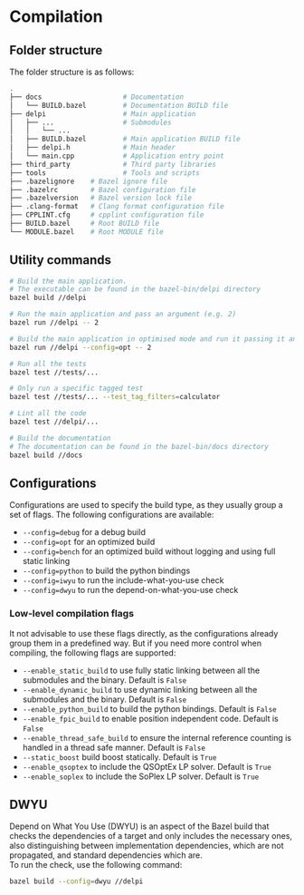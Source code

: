 # Compilation

## Folder structure

The folder structure is as follows:

```bash
.
├── docs                    # Documentation
│   └── BUILD.bazel         # Documentation BUILD file
├── delpi                   # Main application
│   ├── ...                 # Submodules
│   │   └── ...
│   ├── BUILD.bazel         # Main application BUILD file
│   ├── delpi.h             # Main header
│   └── main.cpp            # Application entry point
├── third_party             # Third party libraries
├── tools                   # Tools and scripts
├── .bazelignore    # Bazel ignore file
├── .bazelrc        # Bazel configuration file
├── .bazelversion   # Bazel version lock file
├── .clang-format   # Clang format configuration file
├── CPPLINT.cfg     # cpplint configuration file
├── BUILD.bazel     # Root BUILD file
└── MODULE.bazel    # Root MODULE file
```

## Utility commands

```bash
# Build the main application.
# The executable can be found in the bazel-bin/delpi directory
bazel build //delpi
```

```bash
# Run the main application and pass an argument (e.g. 2)
bazel run //delpi -- 2
```

```bash
# Build the main application in optimised mode and run it passing it an argument (e.g. 2)
bazel run //delpi --config=opt -- 2
```

```bash
# Run all the tests
bazel test //tests/...
```

```bash
# Only run a specific tagged test
bazel test //tests/... --test_tag_filters=calculator
```

```bash
# Lint all the code
bazel test //delpi/...
```

```bash
# Build the documentation
# The documentation can be found in the bazel-bin/docs directory
bazel build //docs
```

## Configurations

Configurations are used to specify the build type, as they usually group a set of flags.
The following configurations are available:

- `--config=debug` for a debug build
- `--config=opt` for an optimized build
- `--config=bench` for an optimized build without logging and using full static linking
- `--config=python` to build the python bindings
- `--config=iwyu` to run the include-what-you-use check
- `--config=dwyu` to run the depend-on-what-you-use check

### Low-level compilation flags

It not advisable to use these flags directly, as the configurations already group them in a predefined way.
But if you need more control when compiling, the following flags are supported:

- `--enable_static_build` to use fully static linking between all the submodules and the binary. Default is `False`
- `--enable_dynamic_build` to use dynamic linking between all the submodules and the binary. Default is `False`
- `--enable_python_build` to build the python bindings. Default is `False`
- `--enable_fpic_build` to enable position independent code. Default is `False`
- `--enable_thread_safe_build` to ensure the internal reference counting is handled in a thread safe manner. Default is `False`
- `--static_boost` build boost statically. Default is `True`
- `--enable_qsoptex` to include the QSOptEx LP solver. Default is `True`
- `--enable_soplex` to include the SoPlex LP solver. Default is `True`

## DWYU

Depend on What You Use (DWYU) is an aspect of the Bazel build that checks the dependencies of a target and only includes the necessary ones, also distinguishing between implementation dependencies, which are not propagated, and standard dependencies which are.  
To run the check, use the following command:

```bash
bazel build --config=dwyu //delpi
```
